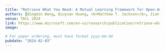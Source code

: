 ```yaml
---
title: "Retrieve What You Need: A Mutual Learning Framework for Open-domain Question Answering"
authors: [Dingmin Wang, Qiuyuan Huang, <b>Matthew T. Jackson</b>, Jianfeng Gao]
venue: TACL 2024
link: https://www.microsoft.com/en-us/research/publication/retrieve-what-you-need-a-mutual-learning-framework-for-open-domain-question-answering
image:

# For paper ordering, must have format yyyy-mm-dd
pubdate: "2024-02-03"
---
```

